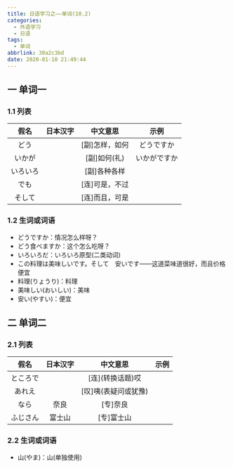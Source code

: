 ```yaml
---
title: 日语学习之——单词(10.2)
categories:
  - 外语学习
  - 日语
tags:
  - 单词
abbrlink: 30a2c3bd
date: 2020-01-10 21:49:44
---
```

## 一 单词一

### 1.1 列表

|   假名   | 日本汉字 |    中文意思    |     示例     |
| :------: | :------: | :------------: | :----------: |
|   どう   |          | [副]怎样，如何 |  どうですか  |
|  いかが  |          |  [副]如何(礼)  | いかがですか |
| いろいろ |          |  [副]各种各样  |              |
|   でも   |          | [连]可是，不过 |              |
|  そして  |          | [连]而且，可是 |              |

<!--more-->

### 1.2 生词或词语

* どうですか：情况怎么样呀？
* どう食べますか：这个怎么吃呀？
* いろいろだ：いろいろ原型(二类动词)
* この料理は美味しいです。そして　安いです——这道菜味道很好，而且价格便宜
* 料理(りょうり)：料理
* 美味しい(おいしい)：美味
* 安い(やすい)：便宜

## 二 单词二

### 2.1 列表

|   假名   | 日本汉字 |       中文意思       | 示例 |
| :------: | :------: | :------------------: | :--: |
| ところで |          |  [连]\(转换话题\)哎  |      |
|  あれえ  |          | [叹]咦(表疑问或犹豫) |      |
|   なら   |   奈良   |       [专]奈良       |      |
| ふじさん |  富士山  |      [专]富士山      |      |

### 2.2 生词或词语

* 山(やま)：山(单独使用)